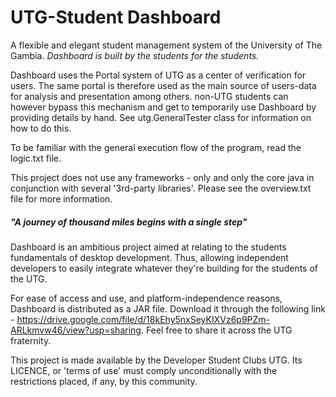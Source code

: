 # UTG-Student Dashboard

A flexible and elegant student management system of the University of The Gambia.
_Dashboard is built by the students for the students._

Dashboard uses the Portal system of UTG as a center of verification for users. The same portal is therefore
used as the main source of users-data for analysis and presentation among others. non-UTG students can however bypass this mechanism and get to temporarily use Dashboard by providing details by hand. See utg.GeneralTester class for information on how to do this.

To be familiar with the general execution flow of the program, read the logic.txt file.

This project does not use any frameworks - only and only the core java in conjunction with several '3rd-party libraries'. Please see the overview.txt file for more information.

##### "A journey of thousand miles begins with a single step"
Dashboard is an ambitious project aimed at relating to the students fundamentals of desktop development. Thus, allowing independent developers to easily integrate whatever they're building for the students of the UTG.

For ease of access and use, and platform-independence reasons, Dashboard is distributed as a JAR file. Download it through the following link - https://drive.google.com/file/d/18kEhy5nxSeyKIXVz6p9PZm-ARLkmvw46/view?usp=sharing.
Feel free to share it across the UTG fraternity.

This project is made available by the Developer Student Clubs UTG. Its LICENCE, or 'terms of use' must comply unconditionally with the restrictions placed, if any, by this community.
